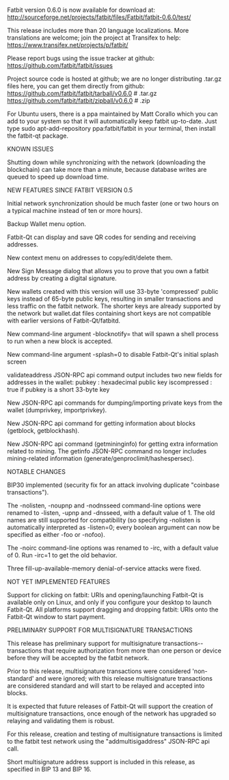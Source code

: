 Fatbit version 0.6.0 is now available for download at:
http://sourceforge.net/projects/fatbit/files/Fatbit/fatbit-0.6.0/test/

This release includes more than 20 language localizations.
More translations are welcome; join the
project at Transifex to help:
https://www.transifex.net/projects/p/fatbit/

Please report bugs using the issue tracker at github:
https://github.com/fatbit/fatbit/issues

Project source code is hosted at github; we are no longer
distributing .tar.gz files here, you can get them
directly from github:
https://github.com/fatbit/fatbit/tarball/v0.6.0  # .tar.gz
https://github.com/fatbit/fatbit/zipball/v0.6.0  # .zip

For Ubuntu users, there is a ppa maintained by Matt Corallo which
you can add to your system so that it will automatically keep
fatbit up-to-date.  Just type
sudo apt-add-repository ppa:fatbit/fatbit
in your terminal, then install the fatbit-qt package.


KNOWN ISSUES

Shutting down while synchronizing with the network
(downloading the blockchain) can take more than a minute,
because database writes are queued to speed up download
time.


NEW FEATURES SINCE FATBIT VERSION 0.5

Initial network synchronization should be much faster
(one or two hours on a typical machine instead of ten or more
hours).

Backup Wallet menu option.

Fatbit-Qt can display and save QR codes for sending
and receiving addresses.

New context menu on addresses to copy/edit/delete them.

New Sign Message dialog that allows you to prove that you
own a fatbit address by creating a digital
signature.

New wallets created with this version will
use 33-byte 'compressed' public keys instead of
65-byte public keys, resulting in smaller
transactions and less traffic on the fatbit
network. The shorter keys are already supported
by the network but wallet.dat files containing
short keys are not compatible with earlier
versions of Fatbit-Qt/fatbitd.

New command-line argument -blocknotify=<command>
that will spawn a shell process to run <command> 
when a new block is accepted.

New command-line argument -splash=0 to disable
Fatbit-Qt's initial splash screen

validateaddress JSON-RPC api command output includes
two new fields for addresses in the wallet:
pubkey : hexadecimal public key
iscompressed : true if pubkey is a short 33-byte key

New JSON-RPC api commands for dumping/importing
private keys from the wallet (dumprivkey, importprivkey).

New JSON-RPC api command for getting information about
blocks (getblock, getblockhash).

New JSON-RPC api command (getmininginfo) for getting
extra information related to mining. The getinfo
JSON-RPC command no longer includes mining-related
information (generate/genproclimit/hashespersec).



NOTABLE CHANGES

BIP30 implemented (security fix for an attack involving
duplicate "coinbase transactions").

The -nolisten, -noupnp and -nodnsseed command-line
options were renamed to -listen, -upnp and -dnsseed,
with a default value of 1. The old names are still
supported for compatibility (so specifying -nolisten
is automatically interpreted as -listen=0; every
boolean argument can now be specified as either
-foo or -nofoo).

The -noirc command-line options was renamed to
-irc, with a default value of 0. Run -irc=1 to
get the old behavior.

Three fill-up-available-memory denial-of-service
attacks were fixed.


NOT YET IMPLEMENTED FEATURES

Support for clicking on fatbit: URIs and
opening/launching Fatbit-Qt is available only on Linux,
and only if you configure your desktop to launch
Fatbit-Qt. All platforms support dragging and dropping
fatbit: URIs onto the Fatbit-Qt window to start
payment.


PRELIMINARY SUPPORT FOR MULTISIGNATURE TRANSACTIONS

This release has preliminary support for multisignature
transactions-- transactions that require authorization
from more than one person or device before they
will be accepted by the fatbit network.

Prior to this release, multisignature transactions
were considered 'non-standard' and were ignored;
with this release multisignature transactions are
considered standard and will start to be relayed
and accepted into blocks.

It is expected that future releases of Fatbit-Qt
will support the creation of multisignature transactions,
once enough of the network has upgraded so relaying
and validating them is robust.

For this release, creation and testing of multisignature
transactions is limited to the fatbit test network using
the "addmultisigaddress" JSON-RPC api call.

Short multisignature address support is included in this
release, as specified in BIP 13 and BIP 16.
